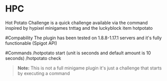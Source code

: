 # HPC
Hot Potato Challenge is a quick challenge available via the command inspired by hypixel minigames tnttag and the luckyblock item hotpotato

#Compability
The plugin has been tested on 1.8.8-1.17.1 servers and it's fully functionable (Spigot API)

#Commands
/hotpotato start <amount> (unit is seconds and default amount is 10 seconds)
/hotpotato check

> **Note:** This is not a full minigame plugin it's just a challenge that starts by executing a command
